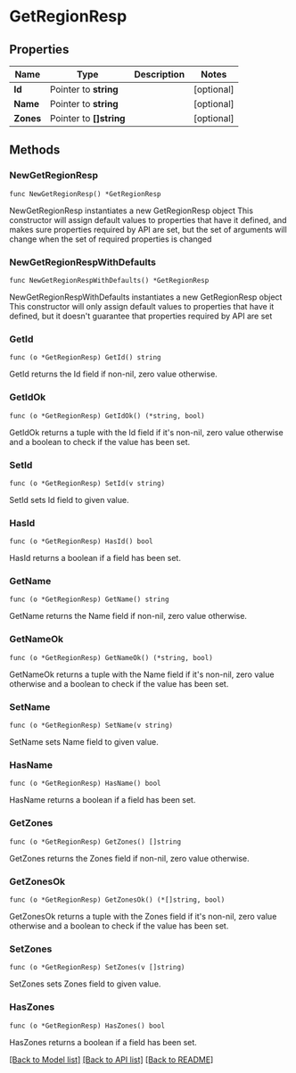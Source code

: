 # GetRegionResp

## Properties

Name | Type | Description | Notes
------------ | ------------- | ------------- | -------------
**Id** | Pointer to **string** |  | [optional] 
**Name** | Pointer to **string** |  | [optional] 
**Zones** | Pointer to **[]string** |  | [optional] 

## Methods

### NewGetRegionResp

`func NewGetRegionResp() *GetRegionResp`

NewGetRegionResp instantiates a new GetRegionResp object
This constructor will assign default values to properties that have it defined,
and makes sure properties required by API are set, but the set of arguments
will change when the set of required properties is changed

### NewGetRegionRespWithDefaults

`func NewGetRegionRespWithDefaults() *GetRegionResp`

NewGetRegionRespWithDefaults instantiates a new GetRegionResp object
This constructor will only assign default values to properties that have it defined,
but it doesn't guarantee that properties required by API are set

### GetId

`func (o *GetRegionResp) GetId() string`

GetId returns the Id field if non-nil, zero value otherwise.

### GetIdOk

`func (o *GetRegionResp) GetIdOk() (*string, bool)`

GetIdOk returns a tuple with the Id field if it's non-nil, zero value otherwise
and a boolean to check if the value has been set.

### SetId

`func (o *GetRegionResp) SetId(v string)`

SetId sets Id field to given value.

### HasId

`func (o *GetRegionResp) HasId() bool`

HasId returns a boolean if a field has been set.

### GetName

`func (o *GetRegionResp) GetName() string`

GetName returns the Name field if non-nil, zero value otherwise.

### GetNameOk

`func (o *GetRegionResp) GetNameOk() (*string, bool)`

GetNameOk returns a tuple with the Name field if it's non-nil, zero value otherwise
and a boolean to check if the value has been set.

### SetName

`func (o *GetRegionResp) SetName(v string)`

SetName sets Name field to given value.

### HasName

`func (o *GetRegionResp) HasName() bool`

HasName returns a boolean if a field has been set.

### GetZones

`func (o *GetRegionResp) GetZones() []string`

GetZones returns the Zones field if non-nil, zero value otherwise.

### GetZonesOk

`func (o *GetRegionResp) GetZonesOk() (*[]string, bool)`

GetZonesOk returns a tuple with the Zones field if it's non-nil, zero value otherwise
and a boolean to check if the value has been set.

### SetZones

`func (o *GetRegionResp) SetZones(v []string)`

SetZones sets Zones field to given value.

### HasZones

`func (o *GetRegionResp) HasZones() bool`

HasZones returns a boolean if a field has been set.


[[Back to Model list]](../README.md#documentation-for-models) [[Back to API list]](../README.md#documentation-for-api-endpoints) [[Back to README]](../README.md)


